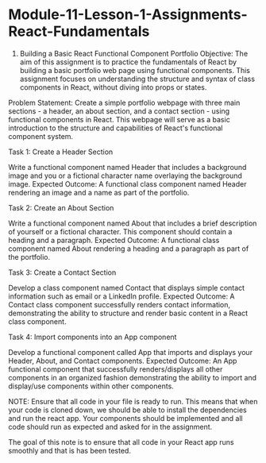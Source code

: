 # Module-11-Lesson-1-Assignments-React-Fundamentals

1. Building a Basic React Functional Component Portfolio
Objective: The aim of this assignment is to practice the fundamentals of React by building a basic portfolio web page using functional components. This assignment focuses on understanding the structure and syntax of class components in React, without diving into props or states.

Problem Statement: Create a simple portfolio webpage with three main sections - a header, an about section, and a contact section - using functional components in React. This webpage will serve as a basic introduction to the structure and capabilities of React's functional component system.

Task 1: Create a Header Section

Write a functional component named Header that includes a background image and you or a fictional character name overlaying the background image. 
Expected Outcome: A functional class component named Header rendering an image and a name as part of the portfolio.



Task 2: Create an About Section

Write a functional component named About that includes a brief description of yourself or a fictional character. This component should contain a heading and a paragraph.
Expected Outcome: A functional class component named About rendering a heading and a paragraph as part of the portfolio.



Task 3: Create a Contact Section

Develop a class component named Contact that displays simple contact information such as email or a LinkedIn profile.
Expected Outcome: A Contact class component successfully renders contact information, demonstrating the ability to structure and render basic content in a React class component.



Task 4: Import components into an App component

Develop a functional component called  App that imports and displays your  Header,   About, and Contact components.
Expected Outcome: An App functional component that successfully renders/displays all other components in an organized fashion demonstrating the ability to import and display/use components within other components.

NOTE: Ensure that all code in your file is ready to run. This means that when your code is cloned down, we should be able to install the dependencies and run the react app. Your components should be implemented and all code should run as expected and asked for in the assignment.

The goal of this note is to ensure that all code in your React app runs smoothly and that is has been tested.

